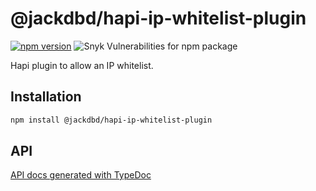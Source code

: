 # @jackdbd/hapi-ip-whitelist-plugin

[![npm version](https://badge.fury.io/js/@jackdbd%2Fhapi-ip-whitelist-plugin.svg)](https://badge.fury.io/js/@jackdbd%2Fhapi-ip-whitelist-plugin)
![Snyk Vulnerabilities for npm package](https://img.shields.io/snyk/vulnerabilities/npm/@jackdbd%2Fhapi-ip-whitelist-plugin)

Hapi plugin to allow an IP whitelist.

<!-- START doctoc generated TOC please keep comment here to allow auto update -->
<!-- DON'T EDIT THIS SECTION, INSTEAD RE-RUN doctoc TO UPDATE -->
</details>

## Installation

```sh
npm install @jackdbd/hapi-ip-whitelist-plugin
```

## API

[API docs generated with TypeDoc](https://jackdbd.github.io/calderone/hapi-ip-whitelist-plugin/)

